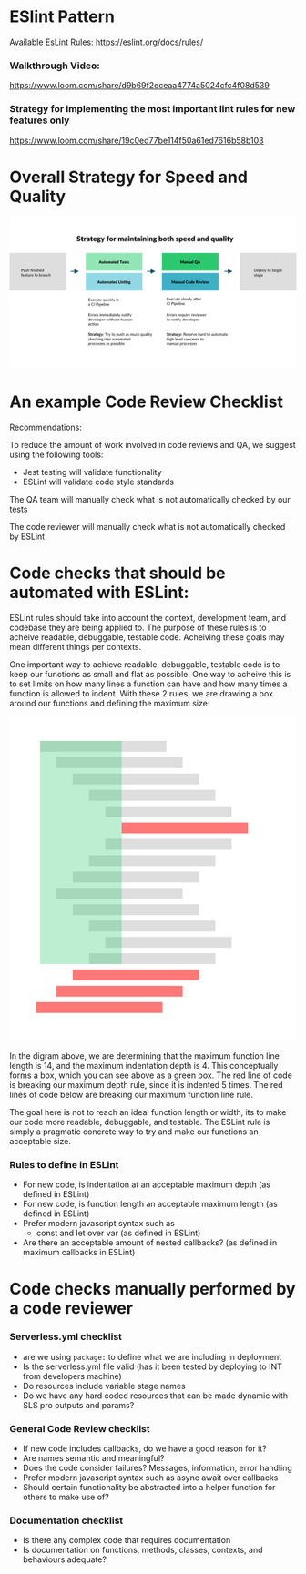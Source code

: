# ESlint Pattern
Available EsLint Rules:
https://eslint.org/docs/rules/


### Walkthrough Video:
https://www.loom.com/share/d9b69f2eceaa4774a5024cfc4f08d539
### Strategy for implementing the most important lint rules for new features only
https://www.loom.com/share/19c0ed77be114f50a61ed7616b58b103


# Overall Strategy for Speed and Quality
![Speed and Quality Diagram](./assets/speedAndQualityStrategy.png)

# An example Code Review Checklist
Recommendations:

To reduce the amount of work involved in code reviews and QA, we suggest using the following tools:

- Jest testing will validate functionality
- ESLint will validate code style standards

The QA team will manually check what is not automatically checked by our tests

The code reviewer will manually check what is not automatically checked by ESLint


# Code checks that should be automated with ESLint:
ESLint rules should take into account the context, development team, and codebase they are being applied to. The purpose of these rules is to acheive readable, debuggable, testable code. Acheiving these goals may mean different things per contexts.

One important way to achieve readable, debuggable, testable code is to keep our functions as small and flat as possible. One way to acheive this is to set limits on how many lines a function can have and how many times a function is allowed to indent. With these 2 rules, we are drawing a box around our functions and defining the maximum size:

![Demonstration of Function Size](./assets/function-size.png)

In the digram above, we are determining that the maximum function line length is 14, and the maximum indentation depth is 4. This conceptually forms a box, which you can see above as a green box. The red line of code is breaking our maximum depth rule, since it is indented 5 times. The red lines of code below are breaking our maximum function line rule.

The goal here is not to reach an ideal function length or width, its to make our code more readable, debuggable, and testable. The ESLint rule is simply a pragmatic concrete way to try and make our functions an acceptable size.

### Rules to define in ESLint
- For new code, is indentation at an acceptable maximum depth (as defined in ESLint)
- For new code, is function length an acceptable maximum length (as defined in ESLint)
- Prefer modern javascript syntax such as
    - const and let over var (as defined in ESLint)
- Are there an acceptable amount of nested callbacks? (as defined in maximum callbacks in ESLint)


# Code checks manually performed by a code reviewer

### Serverless.yml checklist
- are we using `package:` to define what we are including in deployment
- Is the serverless.yml file valid (has it been tested by deploying to INT from developers machine)
- Do resources include variable stage names
- Do we have any hard coded resources that can be made dynamic with SLS pro outputs and params?

### General Code Review checklist
- If new code includes callbacks, do we have a good reason for it?
- Are names semantic and meaningful?
- Does the code consider failures? Messages, information, error handling
- Prefer modern javascript syntax such as async await over callbacks
- Should certain functionality be abstracted into a helper function for others to make use of?

### Documentation checklist
- Is there any complex code that requires documentation
- Is documentation on functions, methods, classes, contexts, and behaviours adequate?
